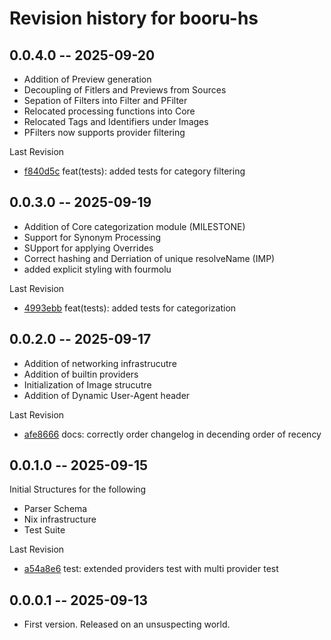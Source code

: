 # Revision history for booru-hs

## 0.0.4.0 -- 2025-09-20
- Addition of Preview generation
- Decoupling of Fitlers and Previews from Sources
- Sepation of Filters into Filter and PFilter
- Relocated processing functions into Core
- Relocated Tags and Identifiers under Images
- PFilters now supports provider filtering

Last Revision
- [f840d5c](https://github.com/Rexcrazy804/booru.hs/tree/f840d5c74cd0a67c834a03608e7ffa4c9b9bf607) feat(tests): added tests for category filtering

## 0.0.3.0 -- 2025-09-19
- Addition of Core categorization module (MILESTONE)
- Support for Synonym Processing
- SUpport for applying Overrides
- Correct hashing and Derriation of unique resolveName (IMP)
- added explicit styling with fourmolu

Last Revision
- [4993ebb](https://github.com/Rexcrazy804/booru.hs/tree/4993ebbd195313fd9fd090ae9b8509b13eb4a71f) feat(tests): added tests for categorization

## 0.0.2.0 -- 2025-09-17
- Addition of networking infrastrucutre
- Addition of builtin providers
- Initialization of Image strucutre
- Addition of Dynamic User-Agent header

Last Revision
- [afe8666](https://github.com/Rexcrazy804/booru.hs/tree/a54a8e6cf77b2fe2aeb8c559c5c1571840f6d056) docs: correctly order changelog in decending order of recency

## 0.0.1.0 -- 2025-09-15

Initial Structures for the following
- Parser Schema
- Nix infrastructure
- Test Suite

Last Revision
- [a54a8e6](https://github.com/Rexcrazy804/booru.hs/tree/a54a8e6cf77b2fe2aeb8c559c5c1571840f6d056) test: extended providers test with multi provider test

## 0.0.0.1 -- 2025-09-13

* First version. Released on an unsuspecting world.
